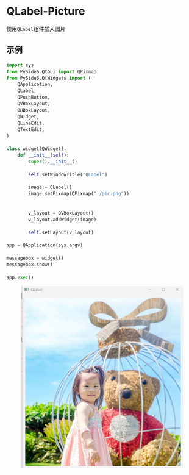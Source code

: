 # QLabel-Picture

使用`QLabel`组件插入图片

## 示例

```python
import sys
from PySide6.QtGui import QPixmap
from PySide6.QtWidgets import (
    QApplication,
    QLabel,
    QPushButton,
    QVBoxLayout,
    QHBoxLayout,
    QWidget,
    QLineEdit,
    QTextEdit,
)

class widget(QWidget):
    def __init__(self):
        super().__init__()

        self.setWindowTitle("QLabel")

        image = QLabel()
        image.setPixmap(QPixmap("./pic.png"))


        v_layout = QVBoxLayout()
        v_layout.addWidget(image)

        self.setLayout(v_layout)

app = QApplication(sys.argv)

messagebox = widget()
messagebox.show()

app.exec()
```

<figure><img src=".gitbook/assets/image (1).png" alt=""><figcaption></figcaption></figure>
